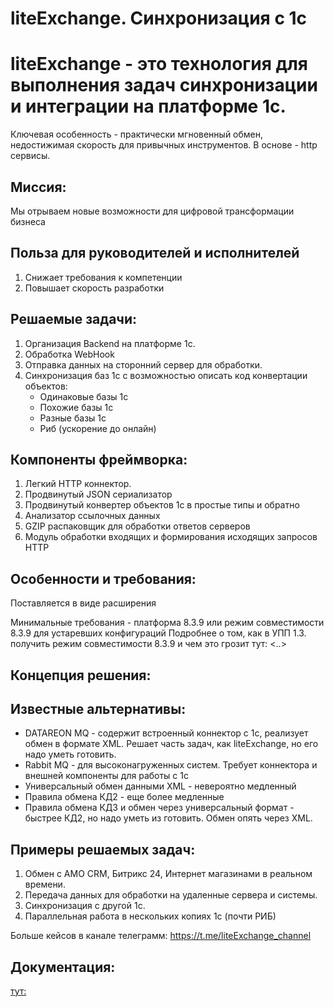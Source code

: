 # liteExchange. Синхронизация с 1с

# liteExchange - это технология для выполнения задач синхронизации и интеграции на платформе 1с.

Ключевая особенность - практически мгновенный обмен, недостижимая скорость для привычных инструментов.
В основе - http сервисы.

## Миссия:

Мы отрываем новые возможности для цифровой трансформации бизнеса

## Польза для руководителей и исполнителей

1. Снижает требования к компетенции
2. Повышает скорость разработки

## Решаемые задачи:

1. Организация Backend на платформе 1с.
2. Обработка WebHook
3. Отправка данных на сторонний сервер для обработки.
4. Синхронизация баз 1с с возможностью описать код конвертации объектов:
   * Одинаковые базы 1с
   * Похожие базы 1с
   * Разные базы 1с
   * Риб (ускорение до онлайн)

## Компоненты фреймворка:

1. Легкий HTTP коннектор.
2. Продвинутый JSON сериализатор
3. Продвинутый конвертер объектов 1с в простые типы и обратно
4. Анализатор ссылочных данных
5. GZIP распаковщик для обработки ответов серверов
6. Модуль обработки входящих и формирования исходящих запросов HTTP

## Особенности и требования:

Поставляется в виде расширения

Минимальные требования - платформа 8.3.9 или режим совместимости 8.3.9 для устаревших конфигураций
Подробнее о том, как в УПП 1.3. получить режим совместимости 8.3.9 и чем это грозит тут: <..>

## Концепция решения:

## Известные альтернативы:

* DATAREON MQ - содержит встроенный коннектор с 1с, реализует обмен в формате XML. Решает часть задач, как liteExchange, но его надо уметь готовить.
* Rabbit MQ - для высоконагруженных систем. Требует коннектора и внешней компоненты для работы с 1с
* Универсальный обмен данными XML - невероятно медленный
* Правила обмена КД2 - еще более медленные
* Правила обмена КД3 и обмен через универсальный формат - быстрее КД2, но надо уметь из готовить. Обмен опять через XML.

## Примеры решаемых задач:

1. Обмен с AMO CRM, Битрикс 24, Интернет магазинами в реальном времени.
2. Передача данных для обработки на удаленные сервера и системы.
3. Синхронизация с другой 1с.
4. Параллельная работа в нескольких копиях 1с (почти РИБ)

Больше кейсов в канале телеграмм:
https://t.me/liteExchange_channel

## Документация:
[тут:][1]

[1]: https://github.com/liteappsru/liteExchange/wiki/liteExchange.%D0%94%D0%BE%D0%BA%D1%83%D0%BC%D0%B5%D0%BD%D1%82%D0%B0%D1%86%D0%B8%D1%8F/        "документация"
